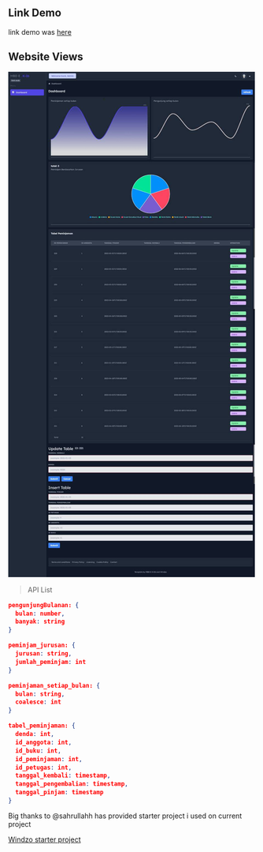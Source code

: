 ## Link Demo

link demo was [here]( https://drive.google.com/file/d/1NANHuUZMP6TacieMFzAPw7lgQJ3Ez9PX/view?usp=sharing)

## Website Views

![alt](./public/117539.jpg)

> API List

```json
pengunjungBulanan: {
  bulan: number,
  banyak: string
}
```

```json
peminjam_jurusan: {
  jurusan: string,
  jumlah_peminjam: int
}
```

```json
peminjaman_setiap_bulan: {
  bulan: string,
  coalesce: int
}
```

```json
tabel_peminjaman: {
  denda: int,
  id_anggota: int,
  id_buku: int,
  id_peminjaman: int,
  id_petugas: int,
  tanggal_kembali: timestamp,
  tanggal_pengembalian: timestamp,
  tanggal_pinjam: timestamp
}
```

Big thanks to @sahrullahh has provided starter project i used on current project

[Windzo starter project](https://github.com/sahrullahh/windzo)